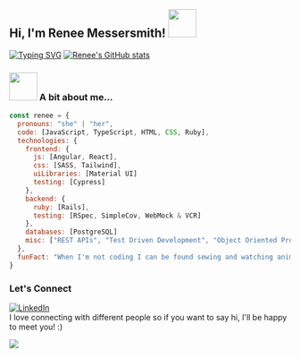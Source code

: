 ## Hi, I'm Renee Messersmith! <img src="https://media3.giphy.com/media/v1.Y2lkPTc5MGI3NjExeDFjNHFkMXowOXRlZjZzYzk5aHV3eXo4ZGZhZTM0Mzg2OW55ZTJuNyZlcD12MV9pbnRlcm5hbF9naWZfYnlfaWQmY3Q9cw/JRsQiAN79bPWUv43Ko/giphy.gif" height="50"> 

<a href="https://git.io/typing-svg"><img src="https://readme-typing-svg.demolab.com?font=Fira+Code&size=30&pause=1000&color=41B883&vCenter=true&repeat=false&width=435&lines=Full+Stack+Web+Developer" alt="Typing SVG" /></a>
[![Renee's GitHub stats](https://github-readme-stats.vercel.app/api?username=reneemes&hide=stars&theme=vue)](https://github.com/anuraghazra/github-readme-stats)

### <img src="https://media4.giphy.com/media/v1.Y2lkPTc5MGI3NjExdDk2NHgxODByNnZrbHJpNDZmczBxaDg2cnNidHJzbjhjYTQ1cHZuNSZlcD12MV9pbnRlcm5hbF9naWZfYnlfaWQmY3Q9cw/dsW9sCnEb5SBtffGqC/giphy.gif" height="50"> A bit about me...


```javascript
const renee = {
  pronouns: "she" | "her",
  code: [JavaScript, TypeScript, HTML, CSS, Ruby],
  technologies: {
    frontend: {
      js: [Angular, React],
      css: [SASS, Tailwind],
      uiLibraries: [Material UI]
      testing: [Cypress]
    },
    backend: {
      ruby: [Rails],
      testing: [RSpec, SimpleCov, WebMock & VCR]
    },
    databases: [PostgreSQL]
    misc: ["REST APIs", "Test Driven Development", "Object Oriented Programming"]
  },
  funFact: "When I'm not coding I can be found sewing and watching anime!"
}
```
### Let's Connect
[![LinkedIn](https://img.shields.io/badge/LinkedIn-0077B5?style=for-the-badge&logo=linkedin&logoColor=white)](https://www.linkedin.com/in/reneemessersmith/)</br>
I love connecting with different people so if you want to say hi, I'll be happy to meet you! :)

<img src="https://media3.giphy.com/media/v1.Y2lkPTc5MGI3NjExb2lmNmJ1ajZ5OXlsdW05dHI2eXF2ZnJ4M3A3cGw5Mmxyd2pmOGprbyZlcD12MV9pbnRlcm5hbF9naWZfYnlfaWQmY3Q9Zw/jYw5QLSHDvUFq/giphy.gif">

